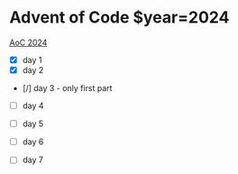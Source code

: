 # Advent of Code $year=2024

[AoC 2024](https://adventofcode.com/2024)

- [x] day 1
- [x] day 2
- [/] day 3 - only first part
- [ ] day 4
- [ ] day 5
- [ ] day 6
- [ ] day 7

